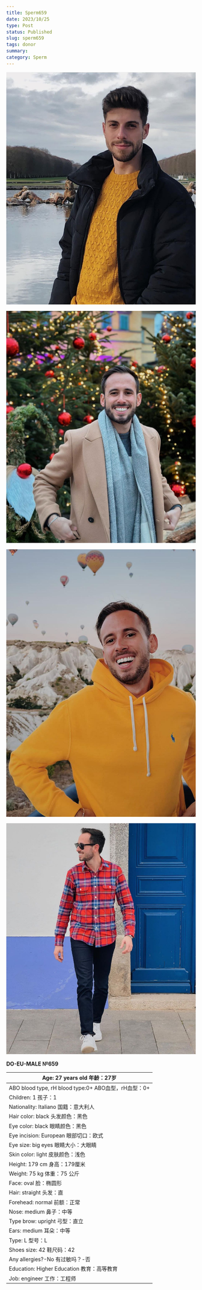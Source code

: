 ```yaml
---
title: Sperm659
date: 2023/10/25
type: Post
status: Published
slug: sperm659
tags: donor
summary: 
category: Sperm
---
```


![](media/be1c3429_02_140307.png)

![](media/be1c3429_03_140307.png)

![](media/be1c3429_04_140307.png)

![](media/be1c3429_05_140307.png)

**DO-EU-MALE №659**

| Age: 27 years old  年龄：27岁                         |
| ----------------------------------------------------- |
| ABO blood type, rH blood type:0+  ABO血型，rH血型：0+ |
| Children: 1  孩子：1                                  |
| Nationality: Italiano  国籍：意大利人                 |
| Hair color: black  头发颜色：黑色                     |
| Eye color: black  眼睛颜色：黑色                      |
| Eye incision: European  眼部切口：欧式                |
| Eye size: big eyes  眼睛大小：大眼睛                  |
| Skin color: light  皮肤颜色：浅色                     |
| Height: 179 cm  身高：179厘米                         |
| Weight: 75 kg  体重：75 公斤                          |
| Face: oval  脸：椭圆形                                |
| Hair: straight  头发：直                              |
| Forehead: normal  前额：正常                          |
| Nose: medium  鼻子：中等                              |
| Type brow: upright  弓型：直立                        |
| Ears: medium  耳朵：中等                              |
| Type: L  型号：L                                      |
| Shoes size: 42  鞋尺码：42                            |
| Any allergies?-No  有过敏吗？-否                      |
| Education: Higher Education  教育：高等教育           |
| Job: engineer  工作：工程师                           |

